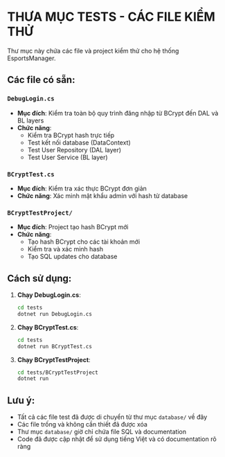 # THƯA MỤC TESTS - CÁC FILE KIỂM THỬ

Thư mục này chứa các file và project kiểm thử cho hệ thống EsportsManager.

## Các file có sẵn:

### `DebugLogin.cs`
- **Mục đích**: Kiểm tra toàn bộ quy trình đăng nhập từ BCrypt đến DAL và BL layers
- **Chức năng**:
  - Kiểm tra BCrypt hash trực tiếp
  - Test kết nối database (DataContext)
  - Test User Repository (DAL layer)
  - Test User Service (BL layer)

### `BCryptTest.cs`
- **Mục đích**: Kiểm tra xác thực BCrypt đơn giản
- **Chức năng**: Xác minh mật khẩu admin với hash từ database

### `BCryptTestProject/`
- **Mục đích**: Project tạo hash BCrypt mới
- **Chức năng**: 
  - Tạo hash BCrypt cho các tài khoản mới
  - Kiểm tra và xác minh hash
  - Tạo SQL updates cho database

## Cách sử dụng:

1. **Chạy DebugLogin.cs**: 
   ```bash
   cd tests
   dotnet run DebugLogin.cs
   ```

2. **Chạy BCryptTest.cs**:
   ```bash
   cd tests  
   dotnet run BCryptTest.cs
   ```

3. **Chạy BCryptTestProject**:
   ```bash
   cd tests/BCryptTestProject
   dotnet run
   ```

## Lưu ý:

- Tất cả các file test đã được di chuyển từ thư mục `database/` về đây
- Các file trống và không cần thiết đã được xóa
- Thư mục `database/` giờ chỉ chứa file SQL và documentation
- Code đã được cập nhật để sử dụng tiếng Việt và có documentation rõ ràng
